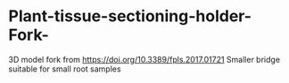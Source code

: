 # Plant-tissue-sectioning-holder-Fork-
3D model fork from https://doi.org/10.3389/fpls.2017.01721
Smaller bridge suitable for small root samples
